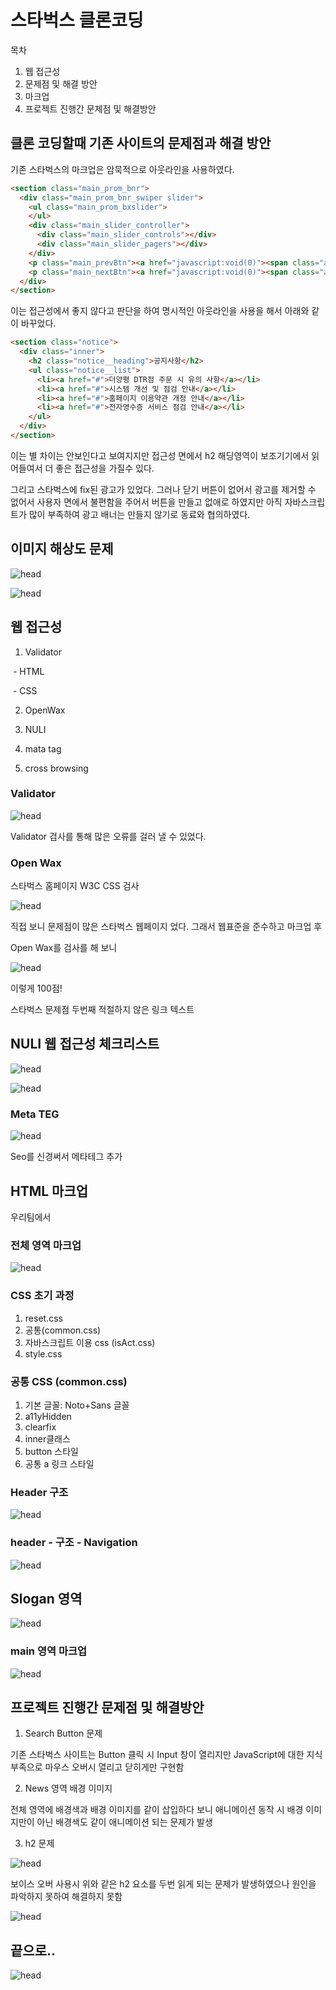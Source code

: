 

# 스타벅스 클론코딩

목차

1. 웹 접근성
2. 문제점 및 해결 방안
3. 마크업
4. 프로젝트 진행간 문제점 및 해결방안

## 클론 코딩할때 기존 사이트의 문제점과 해결 방안

기존 스타벅스의 마크업은 암묵적으로 아웃라인을 사용하였다.

```html
<section class="main_prom_bnr">
  <div class="main_prom_bnr_swiper slider">
    <ul class="main_prom_bxslider">
    </ul>
    <div class="main_slider_controller">
      <div class="main_slider_controls"></div>
      <div class="main_slider_pagers"></div>
    </div>
    <p class="main_prevBtn"><a href="javascript:void(0)"><span class="a11y">이전 프로모션</span></a></p>
    <p class="main_nextBtn"><a href="javascript:void(0)"><span class="a11y">다음 프로모션</span></a></p>
  </div>
</section>
```

이는 접근성에서 좋지 않다고 판단을 하여 명시적인 아웃라인을 사용을 해서 아래와 같이 바꾸었다.

```html
<section class="notice">
  <div class="inner">
    <h2 class="notice__heading">공지사항</h2>
    <ul class="notice__list">
      <li><a href="#">더양평 DTR점 주문 시 유의 사항</a></li>
      <li><a href="#">시스템 개선 및 점검 안내</a></li>
      <li><a href="#">홈페이지 이용약관 개정 안내</a></li>
      <li><a href="#">전자영수증 서비스 점검 안내</a></li>
    </ul>
  </div>
</section>
```

이는 별 차이는 안보인다고 보여지지만 접근성 면에서 h2 해딩영역이 보조기기에서 읽어들여서 더 좋은 접근성을 가질수 있다.

그리고 스타벅스에 fix된 광고가 있었다. 그러나 닫기 버튼이 없어서 광고를 제거할 수 없어서 사용자 면에서 불편함을 주어서 버튼을 만들고 없애로 하였지만 아직 자바스크립트가 많이 부족하여 광고 배너는 만들지 않기로 동료와 협의하였다.

## 이미지 해상도 문제

![head](./imgMd/hae.png)

![head](./imgMd/hae1.png)

## 웹 접근성 

1. Validator

​      \- HTML

​      \- CSS

2. OpenWax

3. NULI

4. mata tag

5. cross browsing

### Validator

![head](./imgMd/valida.png)

Validator 검사를 통해 많은 오류를 걸러 낼 수 있었다.

### Open Wax

스타벅스 홈페이지 W3C CSS 검사 

![head](./imgMd/starerror.png)

직접 보니 문제점이 많은 스타벅스 웹페이지 었다. 그래서 웹표준을 준수하고 마크업 후 

Open Wax를 검사를 해 보니

![head](./imgMd/openw.png)

이렇게 100점!

스타벅스 문제점 두번째 적절하지 않은 링크 텍스트

## NULI 웹 접근성 체크리스트

![head](./imgMd/null.png)

![head](./imgMd/null1.png)

### Meta TEG

![head](./imgMd/meta.png)

Seo를 신경써서 메타테그 추가





## HTML 마크업

우리팀에서 

### 전체  영역 마크업

![head](./imgMd/head.png)



### CSS 초기 과정

1. reset.css
2. 공통(common.css)
3. 자바스크립트 이용 css (isAct.css)
4. style.css

### 공통 CSS (common.css)

1. 기본 글꼴: Noto+Sans 글꼴
2. a11yHidden
3. clearfix
4. inner클래스
5. button 스타일
6. 공통 a 링크 스타일

### Header 구조

![head](./imgMd/heade.png)

### header - 구조 - Navigation

![head](./imgMd/Navi.png)

## Slogan 영역

![head](./imgMd/slogan.png)



### main 영역 마크업

![head](./imgMd/main.png)



## 프로젝트 진행간 문제점 및 해결방안

1. Search Button 문제

기존 스타벅스 사이트는 Button 클릭 시 Input 창이 열리지만 JavaScript에 대한 지식 부족으로 마우스 오버시 열리고 닫히게만 구현함

2. News 영역 배경 이미지

전체 영역에 배경색과 배경 이미지를 같이 삽입하다 보니 애니메이션 동작 시 배경 이미지만이 아닌 배경색도 같이 애니메이션 되는 문제가 발생

3. h2 문제

![head](./imgMd/co.png)

보이스 오버 사용시 위와 같은 h2 요소를 두번 읽게 되는 문제가 발생하였으나 원인을 파악하지 못하여 해결하지 못함



![head](./imgMd/footer.png)





## 끝으로..

![head](./imgMd/Joe.png)




